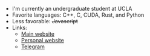 
- I'm currently an undergraduate student at UCLA
- Favorite languages: C++, C, CUDA, Rust, and Python
- Less favorable: ~~Javascript~~
- Links:
  * [Main website](https://ddonle.com/)
  * [Personal website](https://neumanncondition.com/)
  * [Telegram](https://t.me/doodle_04)

<!---
Continuum3416/Continuum3416 is a ✨ special ✨ repository because its `README.md` (this file) appears on your GitHub profile.
You can click the Preview link to take a look at your changes.
--->
